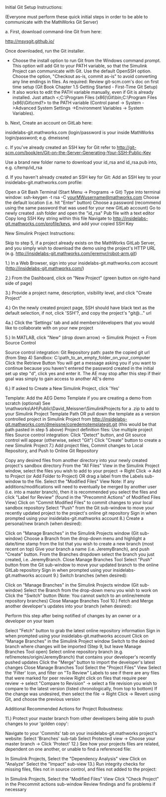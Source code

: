 Initial Git Setup Instructions:

(Everyone must perform these quick initial steps in order to be able to communicate with the MathWorks Git Server)

 

a.       First, download command-line Git from here:

http://msysgit.github.io/

 

Once downloaded, run the Git installer.
* Choose the install option to run Git from the Windows command prompt. This option will add Git to your PATH variable, so that the Simulink Project can communicate with Git.
Use the default OpenSSH option.
Choose the option, "Checkout as-is, commit as-is" to avoid converting any line endings in files.
As required: Review git-scm.com's doc on first time setup (Git Book Chapter 1.5 Getting Started - First-Time Git Setup)
* It also works to edit the PATH variable manually, even if Git is already installed. Just attach <;C:\Program Files (x86)\Git\bin;C:\Program Files (x86)\Git\cmd?> to the PATH variable (Control panel -> System ->Advanced System Settings ->Environment Variables -> System Variables).
 

b.      Next, Create an account on GitLab here:

insidelabs-git.mathworks.com (login/password is your inside MathWorks login/password; e.g. dmeissne)

 

c.       If you've already created an SSH key for Git refer to http://git-scm.com/book/en/Git-on-the-Server-Generating-Your-SSH-Public-Key

Use a brand new folder name to download your id_rsa and id_rsa.pub into, e.g. c/temp/id_rsa

 
d.      If you haven't already created an SSH key for Git:   Add an SSH key to your insidelabs-git.mathworks.com profile:

Open a Git Bash Terminal (Start Menu -> Programs -> Git)
Type into terminal window: ssh-keygen -t rsa -C yourMWusername@mathworks.com
Choose the default location (i.e. hit "Enter" button)
Choose a password (recommend using the same password that was used for your new GitLab account)
Go to newly created .ssh folder and open the "id_rsa" Pub file with a text editor
Copy long SSH Key string within this file
Navigate to http://insidelabs-git.mathworks.com/profile/keys, and add your copied SSH Key
 

 

New Simulink Project Instructions:

Skip to step 5, if a project already exists on the MathWorks GitLab Server, and you simply wish to download the demo using the project's HTTP URL (e.g. http://insidelabs-git.mathworks.com/jeremyr/robot-arm.git)

 

1.) In a Web Browser, sign into your insidelabs-git.mathworks.com account (http://insidelabs-git.mathworks.com/)

2.) From the Dashboard, click on "New Project" (green button on right-hand side of page)

3.) Provide a project name, description, visibility level, and click "Create Project"

4.) On the newly created project page, SSH should have black text as the default selection, if not, click 'SSH'?, and copy the project's "git@..." url

4a.) Click the 'Settings' tab and add members/developers that you would like to collaborate with on your new project

 

5.) In MATLAB, click "New" (drop down arrow) -> Simulink Project -> From Source Control

Source control integration: Git
Repository path: paste the copied git url (from Step 4)
Sandbox: C:\path_to_an_empty_folder_on_your_computer
Click the Retrieve Button
You will get a message asking you if you want to continue because you haven't entered the password created in the initial set up step "d", click yes and enter it.
The AE may stop after this step if their goal was simply to gain access to another AE's demo

 

6.) If asked to Create a New Simulink Project, click 'Yes'

Template: Add the AEG Demo Template if you are creating a demo from scratch (optional)
See \\mathworks\AH\Public\David_Meissner\SimulinkProjects for a .zip to add to your Simulink Project Template Path OR pull down the template as a version controlled project in Simulink Project from http://insidelabs-git.mathworks.com/dmeissne/coredemotemplategit.git (this would be that path pasted in step 5 above)
Project definition files: Use multiple project files
Source control integration: Click "Detect" button, and Git source control will appear (otherwise, select "Git")
Click "Create" button to create a new Simulink Project
7.) Add project files, Commit changes to Local Repository, and Push to Online Git Repository

Copy any desired files from another directory into your newly created project's sandbox directory
From the "All Files" View in the Simulink Project window, select the files you wish to add to your project -> Right Click -> Add to Project (or Add Folder to Project) OR drag a label from the Labels sub-window to the file.
Select the "Modified Files" View
Note: If any additions/modifications will need to eventually be merged by another user (i.e. into a master branch), then it is recommended you select the files and click "Label for Review" (found in the "Precommit Actions" of Modified Files View)
Click on "Commit Modified Files" to commit changes to your local sandbox repository
Select "Push" from the Git sub-window to move your recently updated project to the project's online git repository
Sign in when prompted using your insidelabs-git.mathworks account
8.)    Create a personal/new branch (when desired):

Click on "Manage Branches" in the Simulink Projects window (Git sub-window)
Choose a Branch from the drop-down menu and highlight a date/time stamp from the list that you wish to create a new branch (most recent on top)
Give your branch a name (i.e. JeremyBranch), and push "Create" button. 
From the Branches dropdown select the branch you just created, i.e. JeremyBranch.
Close Manage Branches Tool
Select "Push" button from the Git sub-window to move your updated branch to the online GitLab repository
Sign in when prompted using your insidelabs-git.mathworks account
9.)    Switch branches (when desired):

Click on "Manage Branches" in the Simulink Projects window (Git sub-window)
Select the Branch from the drop-down menu you wish to work on
Click the "Switch" button (Note: You cannot switch to an online/remote repository branches)
Close Manage Branches Tool
10.)  Fetch and Merge another developer's updates into your branch (when desired):

Perform this step after being notified of changes by an owner or a developer on your team

Select "Fetch" button to grab the latest online repository information
Sign in when prompted using your insidelabs-git.mathworks account
Click on "Manage Branches" in the Simulink Project window
Switch to the desired branch where changes will be imported (Step 9, but leave Manage Branches Tool open)
Select online repository branch (e.g. ref/remotes/origin/JeremyBranch) that contains your developer's recently pushed updates
Click the "Merge" button to import the developer's latest changes
Close Manage Branches Tool
Select the "Project Files" View
Select the 'Filter' Icon, and filter on "To Review" Labels to see if there are any files that were marked for peer review
Right click on files that require peer review -> select "Compare to Revision" -> select a file revision you wish to compare to the latest version (listed chronologically, from top to bottom)
If the change was undesired, then select the file -> Right Click -> Revert using Git, and choose the previous version
 

 

Additional Recommended Actions for Project Robustness:

 

11.)  Protect your master branch from other developers being able to push changes to your 'golden copy':

Navigate to your 'Commits' tab on your insidelabs-git.mathworks project's website:
Select 'Branches' sub-tab
Select Protected view -> Choose your master branch -> Click 'Protect'
12.)  See how your projects files are related, dependent on one another, or unable to find a referenced file:

In Simulink Projects, Select the "Dependency Analysis" view
Click on "Analyze"
Select the "Impact" sub-view
13.)  Run integrity checks for missing files, files not in source control, and files not added to the project:

In Simulink Projects, Select the "Modified Files" View
Click "Check Project" in the Precommit actions sub-window
Review findings and fix problems if necessary